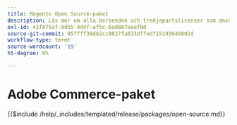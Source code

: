 ```yaml
---
title: Magento Open Source-paket
description: Läs mer om alla beroenden och tredjepartslicenser som används i Magento Open Source.
exl-id: 41f875af-9d65-4d4f-af5c-6ad887eeaf0d
source-git-commit: 95ffff39d82cc9027fa633dffedf15193040802d
workflow-type: tm+mt
source-wordcount: '19'
ht-degree: 0%

---
```


# Adobe Commerce-paket

{{$include /help/_includes/templated/release/packages/open-source.md}}
